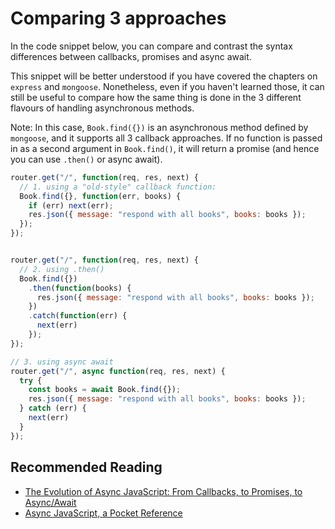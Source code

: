 # Comparing 3 approaches

In the code snippet below, you can compare and contrast the syntax differences between callbacks, promises and async await.

This snippet will be better understood if you have covered the chapters on `express` and `mongoose`. Nonetheless, even if you haven't learned those, it can still be useful to compare how the same thing is done in the 3 different flavours of handling asynchronous methods.

Note: In this case, `Book.find({})` is an asynchronous method defined by `mongoose`, and it supports all 3 callback approaches. If no function is passed in as a second argument in `Book.find()`, it will return a promise \(and hence you can use `.then()` or async await\).

```javascript
router.get("/", function(req, res, next) {
  // 1. using a "old-style" callback function:
  Book.find({}, function(err, books) {
    if (err) next(err);
    res.json({ message: "respond with all books", books: books });
  });
});


router.get("/", function(req, res, next) {
  // 2. using .then() 
  Book.find({})
    .then(function(books) {
      res.json({ message: "respond with all books", books: books });
    })
    .catch(function(err) {
      next(err)
    });
});

// 3. using async await
router.get("/", async function(req, res, next) {
  try {
    const books = await Book.find({});
    res.json({ message: "respond with all books", books: books });
  } catch (err) {
    next(err)
  }
});
```

## Recommended Reading

* [The Evolution of Async JavaScript: From Callbacks, to Promises, to Async/Await](https://tylermcginnis.com/async-javascript-from-callbacks-to-promises-to-async-await/)
* [Async JavaScript, a Pocket Reference](https://medium.com/@ajmeyghani/async-javascript-a-pocket-reference-2bb16ac40d21)

